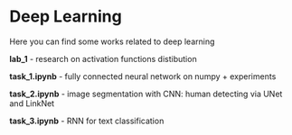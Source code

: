 # Deep Learning
Here you can find some works related to deep learning

**lab_1** - research on activation functions distibution 

**task_1.ipynb** - fully connected neural network on numpy + experiments

**task_2.ipynb** - image segmentation with CNN: human detecting via UNet and LinkNet

**task_3.ipynb** - RNN for text classification

